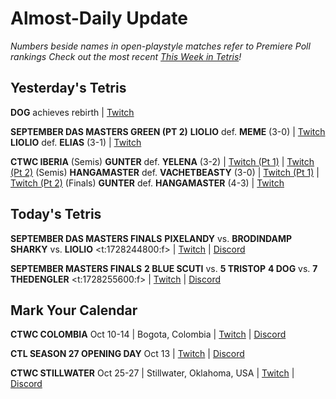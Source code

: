 # Almost-Daily Update
*Numbers beside names in open-playstyle matches refer to Premiere Poll rankings*
*Check out the most recent [This Week in Tetris](https://www.thisweekintetris.com/2024/09/this-week-in-tetris-september-10-16.html)!*
## Yesterday's Tetris
**DOG** achieves rebirth | [Twitch](https://www.twitch.tv/videos/2268738212?t=00h06m17s)

**SEPTEMBER DAS MASTERS GREEN (PT 2)**
**LIOLIO** def. **MEME** (3-0) | [Twitch](https://www.twitch.tv/videos/2268475754?t=00h24m06s)
**LIOLIO** def. **ELIAS** (3-1) | [Twitch](https://www.twitch.tv/videos/2268475754?t=00h50m33s)

**CTWC IBERIA**
(Semis) **GUNTER** def. **YELENA** (3-2) | [Twitch (Pt 1)](https://www.twitch.tv/videos/2268982098?t=00h00m00s) | [Twitch (Pt 2)](https://www.twitch.tv/videos/2268984478?t=00h00m43s)
(Semis) **HANGAMASTER** def. **VACHETBEASTY** (3-0) | [Twitch (Pt 1)](https://www.twitch.tv/videos/2268982098?t=00h00m00s) | [Twitch (Pt 2)](https://www.twitch.tv/videos/2268984478?t=00h00m43s)
(Finals) **GUNTER** def. **HANGAMASTER** (4-3) | [Twitch](https://www.twitch.tv/videos/2268984478?t=00h51m58s)

## Today's Tetris
**SEPTEMBER DAS MASTERS FINALS**
**PIXELANDY** vs. **BRODINDAMP**
**SHARKY** vs. **LIOLIO**
<t:1728244800:f> | [Twitch](https://www.twitch.tv/monthlytetris) | [Discord](https://go.ctm.gg/discord)

**SEPTEMBER MASTERS FINALS**
**2 BLUE SCUTI** vs. **5 TRISTOP**
**4 DOG** vs. **7 THEDENGLER**
<t:1728255600:f> | [Twitch](https://www.twitch.tv/monthlytetris) | [Discord](https://go.ctm.gg/discord)

## Mark Your Calendar
**CTWC COLOMBIA**
Oct 10-14 | Bogota, Colombia | [Twitch](https://www.twitch.tv/classictetris) | [Discord](https://discord.gg/mBVReaxE9m)

**CTL SEASON 27 OPENING DAY**
Oct 13 | [Twitch](https://www.twitch.tv/classictetrisleague) | [Discord](https://discord.gg/QremKENyzQ)

**CTWC STILLWATER**
Oct 25-27 | Stillwater, Oklahoma, USA | [Twitch](https://www.twitch.tv/classictetris) | [Discord](https://discord.gg/mBVReaxE9m)